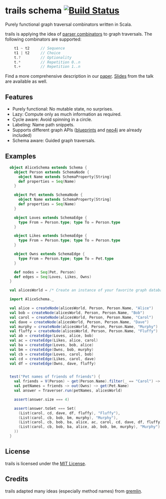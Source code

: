 trails schema [![Build Status](https://secure.travis-ci.org/danielkroeni/trails.png?branch=schema)](http://travis-ci.org/danielkroeni/trails)
======

Purely functional graph traversal combinators written in Scala.

trails is applying the idea of [parser combinators](http://en.wikipedia.org/wiki/Parser_combinator) to graph traversals.
The following combinators are supported:
```scala
    t1 ~ t2     // Sequence
    t1 | t2     // Choice
    t.?         // Optionality
    t.*         // Repetition 0..n
    t.+         // Repetition 1..n
```

Find a more comprehensive description in our [paper](https://dl.acm.org/authorize?6839137). [Slides](ScalaDays2013_Presentation.pdf) from the talk are available as well.

## Features

* Purely functional: No mutable state, no surprises.
* Lazy: Compute only as much information as required.
* Cycle aware: Avoid spinning in a circle.
* Labeling: Name path snippets.
* Supports different graph APIs ([blueprints](https://github.com/tinkerpop/blueprints/wiki) and [neo4j](http://www.neo4j.org/) are already included)
* Schema aware: Guided graph traversals.

## Examples
```scala
  object AliceSchema extends Schema {
    object Person extends SchemaNode {
      object Name extends SchemaProperty[String]
      def properties = Seq(Name)
    }

    object Pet extends SchemaNode {
      object Name extends SchemaProperty[String]
      def properties = Seq(Name)
    }

    object Loves extends SchemaEdge {
      type From = Person.type; type To = Person.type
    }

    object Likes extends SchemaEdge {
      type From = Person.type; type To = Person.type
    }

    object Owns extends SchemaEdge {
      type From = Person.type; type To = Pet.type
    }

    def nodes = Seq(Pet, Person)
    def edges = Seq(Loves, Likes, Owns)
  }

  val alicesWorld = /* Create an instance of your favorite graph database implementation */

  import AliceSchema._

  val alice = createNode(alicesWorld, Person, Person.Name, "Alice")
  val bob = createNode(alicesWorld, Person, Person.Name, "Bob")
  val carol = createNode(alicesWorld, Person, Person.Name, "Carol")
  val dave = createNode(alicesWorld, Person, Person.Name, "Dave")
  val murphy = createNode(alicesWorld, Person, Person.Name, "Murphy")
  val fluffy = createNode(alicesWorld, Person, Person.Name, "Fluffy")
  val ab = createEdge(Loves, alice, bob)
  val ac = createEdge(Likes, alice, carol)
  val ba = createEdge(Loves, bob, alice)
  val bm = createEdge(Owns, bob, murphy)
  val cb = createEdge(Loves, carol, bob)
  val cd = createEdge(Likes, carol, dave)
  val df = createEdge(Owns, dave, fluffy)


  test("Pet names of friends of friends") {
    val friends = V(Person) ~ get(Person.Name).filter(_ == "Carol") ~> (out(Loves) | out(Likes)).+
    val petNames = friends ~> out(Owns) ~> get(Pet.Name)
    val answer = Traverser.run(petNames, alicesWorld)

    assert(answer.size === 4)

    assert(answer.toSet === Set(
      (List(carol, cd, dave, df, fluffy), "Fluffy"),
      (List(carol, cb, bob, bm, murphy), "Murphy"),
      (List(carol, cb, bob, ba, alice, ac, carol, cd, dave, df, fluffy), "Fluffy"),
      (List(carol, cb, bob, ba, alice, ab, bob, bm, murphy), "Murphy")
    ))
  }
```

## License
trails is licensed under the [MIT License](http://www.opensource.org/licenses/mit-license.php).


## Credits
trails adapted many ideas (especially method names) from [gremlin](https://github.com/tinkerpop/gremlin/wiki).
